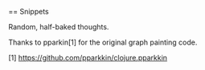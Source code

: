 == Snippets

Random, half-baked thoughts.

Thanks to pparkin[1] for the original graph painting code.

[1] https://github.com/pparkkin/clojure.pparkkin
